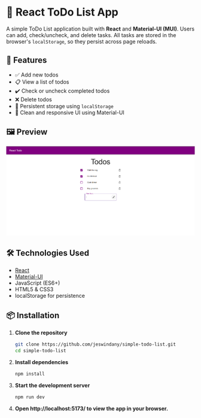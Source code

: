 # 📝 React ToDo List App

A simple ToDo List application built with **React** and **Material-UI (MUI)**. Users can add, check/uncheck, and delete tasks. All tasks are stored in the browser's `localStorage`, so they persist across page reloads.

## 🚀 Features

- ✅ Add new todos
- 📋 View a list of todos
- ✔️ Check or uncheck completed todos
- ❌ Delete todos
- 💾 Persistent storage using `localStorage`
- 🎨 Clean and responsive UI using Material-UI

## 🖼️ Preview

![Todo App Preview](screenshots/todoIndex.png) 

## 🛠️ Technologies Used

- [React](https://reactjs.org/)
- [Material-UI](https://mui.com/)
- JavaScript (ES6+)
- HTML5 & CSS3
- localStorage for persistence

## 📦 Installation

1. **Clone the repository**
   ```bash
   git clone https://github.com/jeswindany/simple-todo-list.git
   cd simple-todo-list
   ```

2. **Install dependencies**
   ```bash
   npm install
   ```

3. **Start the development server**
   ```bash
   npm run dev
   ```

4. **Open http://localhost:5173/ to view the app in your browser.**


